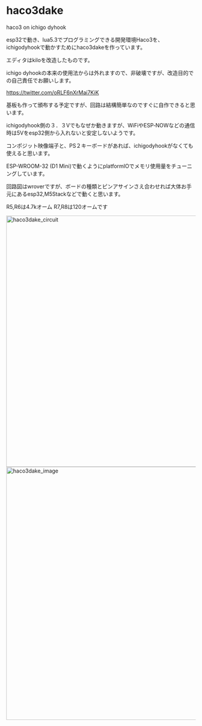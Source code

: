# haco3dake
haco3 on ichigo dyhook

esp32で動き、lua5.3でプログラミングできる開発環境Haco3を、ichigodyhookで動かすためにhaco3dakeを作っています。

エディタはkiloを改造したものです。

ichigo dyhookの本来の使用法からは外れますので、非破壊ですが、改造目的での自己責任でお願いします。

https://twitter.com/oRLF6nXrMai7KiK

基板も作って頒布する予定ですが、回路は結構簡単なのですぐに自作できると思います。

ichigodyhook側の３．３Vでもなぜか動きますが、WiFiやESP‐NOWなどの通信時は5Vをesp32側から入れないと安定しないようです。

コンポジット映像端子と、PS２キーボードがあれば、ichigodyhookがなくても使えると思います。

ESP-WROOM-32 (D1 Mini)で動くようにplatformIOでメモリ使用量をチューニングしています。

回路図はwroverですが、ボードの種類とピンアサインさえ合わせれば大体お手元にあるesp32,M5Stackなどで動くと思います。

R5,R6は4.7kオーム
R7,R8は120オームです

<img width="666" alt="haco3dake_circuit" src="https://github.com/dentaro/haco3dake/assets/77978725/7ce8ede0-fe56-4fcb-b7c6-ffab06beb675">

<img width="671" alt="haco3dake_image" src="https://github.com/dentaro/haco3dake/assets/77978725/30eccf07-4129-436c-832d-f2368a9155dc">


